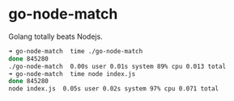 # go-node-match

Golang totally beats Nodejs.

```bash
➜ go-node-match  time ./go-node-match
done 845280
./go-node-match  0.00s user 0.01s system 89% cpu 0.013 total
➜ go-node-match  time node index.js
done 845280
node index.js  0.05s user 0.02s system 97% cpu 0.071 total
```

